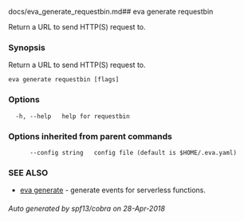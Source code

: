 docs/eva_generate_requestbin.md## eva generate requestbin

Return a URL to send HTTP(S) request to.

### Synopsis

Return a URL to send HTTP(S) request to.

```
eva generate requestbin [flags]
```

### Options

```
  -h, --help   help for requestbin
```

### Options inherited from parent commands

```
      --config string   config file (default is $HOME/.eva.yaml)
```

### SEE ALSO

* [eva generate](eva_generate.md)	 - generate events for serverless functions.

###### Auto generated by spf13/cobra on 28-Apr-2018

